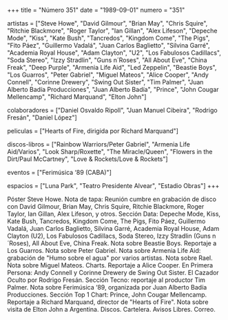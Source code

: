 +++
title = "Número 351"
date = "1989-09-01"
numero = "351"

artistas = ["Steve Howe", "David Gilmour", "Brian May", "Chris Squire", "Ritchie Blackmore", "Roger Taylor", "Ian Gillan", "Alex Lifeson", "Depeche Mode", "Kiss", "Kate Bush", "Tancredos", "Kingdom Come", "The Pigs", "Fito Páez", "Guillermo Vadalá", "Juan Carlos Baglietto", "Silvina Garré", "Academia Royal House", "Adam Clayton", "U2", "Los Fabulosos Cadillacs", "Soda Stereo", "Izzy Stradlin", "Guns n´Roses", "All About Eve", "China Freak", "Deep Purple", "Armenia Life Aid", "Led Zeppelin", "Beastie Boys", "Los Guarros", "Peter Gabriel", "Miguel Mateos", "Alice Cooper", "Andy Connell", "Corinne Drewery", "Swing Out Sister", "Tim Palmer", "Juan Alberto Badía Producciones", "Juan Alberto Badía", "Prince", "John Cougar Mellencamp", "Richard Marquand", "Elton John"]

colaboradores = ["Daniel Osvaldo Ripoll", "Juan Manuel Cibeira", "Rodrigo Fresán", "Daniel López"]

peliculas = ["Hearts of Fire, dirigida por Richard Marquand"]

discos-libros = ["Rainbow Warriors/Peter Gabriel", "Armenia Life Aid/Varios", "Look Sharp/Roxette", "The Miracle/Queen", "Flowers in the Dirt/Paul McCartney", "Love & Rockets/Love & Rockets"]

eventos = ["Ferimúsica ‘89 (CABA)"]

espacios = ["Luna Park", "Teatro Presidente Alvear", "Estadio Obras"]
+++

Póster Steve Howe. Nota de tapa: Reunión cumbre en grabación de disco con David Gilmour, Brian May, Chris Squire, Ritchie Blackmore, Roger Taylor, Ian Gillan, Alex Lifeson, y otros. Sección Data: Depeche Mode, Kiss, Kate Bush, Tancredos, Kingdom Come, The Pigs, Fito Páez, Guillermo Vadalá, Juan Carlos Baglietto, Silvina Garré, Academia Royal House, Adam Clayton (U2), Los Fabulosos Cadillacs, Soda Stereo, Izzy Stradlin (Guns n´Roses), All About Eve, China Freak. Nota sobre Beastie Boys. Reportaje a Los Guarros. Nota sobre Peter Gabriel. Nota sobre Armenia Life Aid: grabación de "Humo sobre el agua" por varios artistas. Nota sobre Rael. Nota sobre Miguel Mateos. Charts. Reportaje a Alice Cooper. En Primera Persona: Andy Connell y Corinne Drewery de Swing Out Sister. El Cazador Oculto por Rodrigo Fresán. Sección Tecno: reportaje al productor Tim Palmer. Nota sobre Ferimúsica ‘89, organizada por Juan Alberto Badía Producciones. Sección Top 1 Chart: Prince, John Cougar Mellencamp. Reportaje a Richard Marquand, director de "Hearts of Fire". Nota sobre visita de Elton John a Argentina. Discos. Cartelera. Avisos Libres. Correo.
